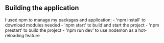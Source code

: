 
## Building the application

I used npm to manage my packages and application:
	- 'npm install' to download modules needed
	- 'npm start' to build and start the project
	- 'npm prestart' to build the project
	- 'npm run dev' to use nodemon as a hot-reloading feature

